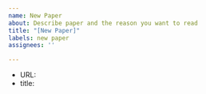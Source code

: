 ```yaml
---
name: New Paper
about: Describe paper and the reason you want to read
title: "[New Paper]"
labels: new paper
assignees: ''

---
```


- URL: 
- title: 
